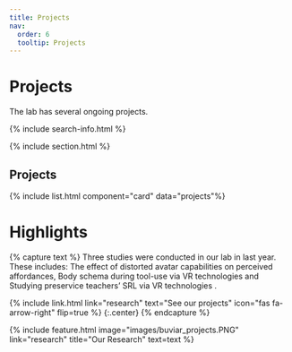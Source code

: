 ```yaml
---
title: Projects
nav:
  order: 6
  tooltip: Projects
---
```


# <i class="fas fa-microscope"></i>Projects
The lab has several ongoing projects.

{% include search-info.html %}

{% include section.html %}

## Projects

{% include list.html component="card" data="projects"%}


# Highlights

{% capture text %}
Three studies were conducted in our lab in last year. These includes: The effect of distorted avatar capabilities on perceived affordances, Body schema during tool-use via VR technologies and Studying preservice teachers’ SRL via VR technologies .

{%
  include link.html
  link="research"
  text="See our projects"
  icon="fas fa-arrow-right"
  flip=true
%}
{:.center}
{% endcapture %}

{%
  include feature.html
  image="images/buviar_projects.PNG"
  link="research"
  title="Our Research"
  text=text
%}
